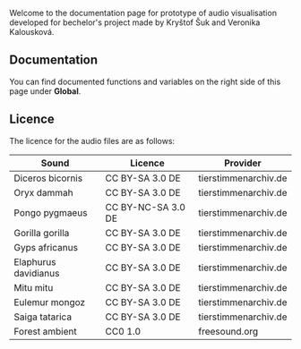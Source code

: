 Welcome to the documentation page for prototype of audio visualisation developed for bechelor's project made by Kryštof Šuk and Veronika Kalousková.

## Documentation

You can find documented functions and variables on the right side of this page under **Global**.

## Licence

The licence for the audio files are as follows:

| Sound            	    | Licence           	| Provider                   	|
|---------------------  |-----------------   	|----------                 	|
| Diceros bicornis 	    | CC BY-SA 3.0 DE    	| tierstimmenarchiv.de        	|
| Oryx dammah      	    | CC BY-SA 3.0 DE   	| tierstimmenarchiv.de         	|
| Pongo pygmaeus  	    | CC BY-NC-SA 3.0 DE 	| tierstimmenarchiv.de         	|
| Gorilla gorilla	    | CC BY-SA 3.0 DE   	| tierstimmenarchiv.de         	|
| Gyps africanus  	    | CC BY-SA 3.0 DE    	| tierstimmenarchiv.de         	|
| Elaphurus davidianus  | CC BY-SA 3.0 DE   	| tierstimmenarchiv.de         	|
| Mitu mitu             | CC BY-SA 3.0 DE   	| tierstimmenarchiv.de         	|
| Eulemur mongoz        | CC BY-SA 3.0 DE   	| tierstimmenarchiv.de         	|
| Saiga tatarica        | CC BY-SA 3.0 DE   	| tierstimmenarchiv.de         	|
| Forest ambient        | CC0 1.0              	| freesound.org              	|